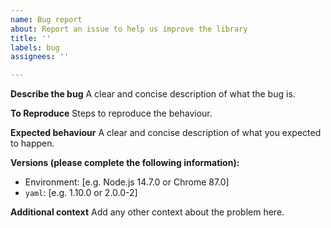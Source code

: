 ```yaml
---
name: Bug report
about: Report an issue to help us improve the library
title: ''
labels: bug
assignees: ''

---
```


**Describe the bug**
A clear and concise description of what the bug is.

**To Reproduce**
Steps to reproduce the behaviour.

**Expected behaviour**
A clear and concise description of what you expected to happen.

**Versions (please complete the following information):**

- Environment: [e.g. Node.js 14.7.0 or Chrome 87.0]
- `yaml`: [e.g. 1.10.0 or 2.0.0-2]

**Additional context**
Add any other context about the problem here.
